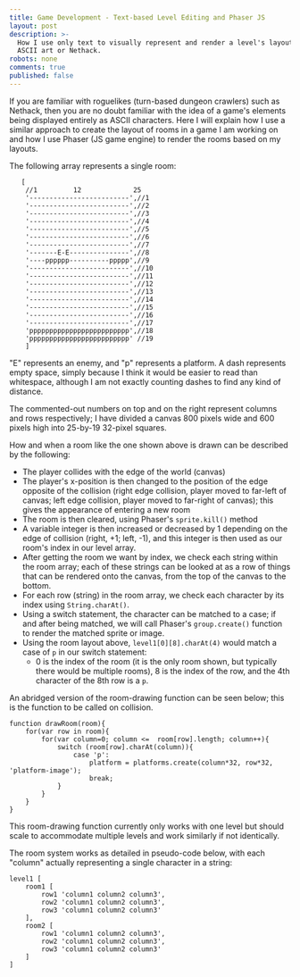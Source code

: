 ```yaml
---
title: Game Development - Text-based Level Editing and Phaser JS
layout: post
description: >-
  How I use only text to visually represent and render a level's layout; think
  ASCII art or Nethack.
robots: none
comments: true
published: false
---
```


If you are familiar with roguelikes (turn-based dungeon crawlers) such as Nethack, then you are no doubt familiar with the idea of a game's elements being displayed entirely as ASCII characters. Here I will explain how I use a similar approach to create the layout of rooms in a game I am working on and how I use Phaser (JS game engine) to render the rooms based on my layouts.

The following array represents a single room: 
 
```
   [
    //1         12             25
    '-------------------------',//1
    '-------------------------',//2
    '-------------------------',//3
    '-------------------------',//4
    '-------------------------',//5
    '-------------------------',//6
    '-------------------------',//7
    '-------E-E---------------',//8
    '----pppppp----------ppppp',//9
    '-------------------------',//10
    '-------------------------',//11
    '-------------------------',//12
    '-------------------------',//13
    '-------------------------',//14
    '-------------------------',//15
    '-------------------------',//16
    '-------------------------',//17
    'ppppppppppppppppppppppppp',//18
    'ppppppppppppppppppppppppp' //19
    ]
```  

"E" represents an enemy, and "p" represents a platform. A dash represents empty space, simply because I think it would be easier to read than whitespace, although I am not exactly counting dashes to find any kind of distance.  

The commented-out numbers on top and on the right represent columns and rows respectively; I have divided a canvas 800 pixels wide and 600 pixels high into 25-by-19 32-pixel squares.  

How and when a room like the one shown above is drawn can be described by the following:  
- The player collides with the edge of the world (canvas)
- The player's x-position is then changed to the position of the edge opposite of the collision (right edge collision, player moved to far-left of canvas; left edge collision, player moved to far-right of canvas); this gives the appearance of entering a new room
- The room is then cleared, using Phaser's `sprite.kill()` method
- A variable integer is then increased or decreased by 1 depending on the edge of collision (right, +1; left, -1), and this integer is then used as our room's index in our level array.
- After getting the room we want by index, we check each string within the room array; each of these strings can be looked at as a row of things that can be rendered onto the canvas, from the top of the canvas to the bottom.
- For each row (string) in the room array, we check each character by its index using `String.charAt()`.
- Using a switch statement, the character can be matched to a case; if and after being matched, we will call Phaser's `group.create()` function to render the matched sprite or image.
- Using the room layout above, `level1[0][8].charAt(4)` would match a case of `p` in our switch statement:
	- 0 is the index of the room (it is the only room shown, but typically there would be multiple rooms), 8 is the index of the row, and the 4th character of the 8th row is a `p`.  

An abridged version of the room-drawing function can be seen below; this is the function to be called on collision.

```
function drawRoom(room){
    for(var row in room){
        for(var column=0; column <=  room[row].length; column++){
            switch (room[row].charAt(column)){
                case 'p':
                    platform = platforms.create(column*32, row*32, 'platform-image');
                    break;
            }
        }
    }
}
```  
This room-drawing function currently only works with one level but should scale to accommodate multiple levels and work similarly if not identically. 

The room system works as detailed in pseudo-code below, with each "column" actually representing a single character in a string:  

```
level1 [
	room1 [ 
		row1 'column1 column2 column3',
		row2 'column1 column2 column3',
		row3 'column1 column2 column3'
	],
	room2 [ 
		row1 'column1 column2 column3',
		row2 'column1 column2 column3',
		row3 'column1 column2 column3'
	]
]
```
